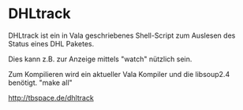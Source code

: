 DHLtrack
========

DHLtrack ist ein in Vala geschriebenes Shell-Script zum Auslesen des Status eines DHL Paketes.

Dies kann z.B. zur Anzeige mittels "watch" nützlich sein.

Zum Kompilieren wird ein aktueller Vala Kompiler und die libsoup2.4 benötigt.
"make all"

http://tbspace.de/dhltrack
